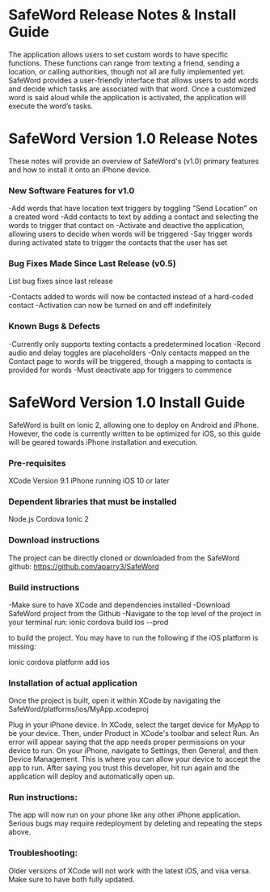 # SafeWord Release Notes & Install Guide

The application allows users to set custom words to have specific functions. These functions can range from texting a friend, sending a location, or calling authorities, though not all are fully implemented yet. SafeWord provides a user-friendly interface that allows users to add words and decide which tasks are associated with that word. Once a customized word is said aloud while the application is activated, the application will execute the word’s tasks.

# SafeWord Version 1.0 Release Notes

These notes will provide an overview of SafeWord's (v1.0) primary features and how to install it onto an iPhone device.

### New Software Features for v1.0

-Add words that have location text triggers by toggling "Send Location" on a created word
-Add contacts to text by adding a contact and selecting the words to trigger that contact on
-Activate and deactive the application, allowing users to decide when words will be triggered
-Say trigger words during activated state to trigger the contacts that the user has set


### Bug Fixes Made Since Last Release (v0.5)

List bug fixes since last release

-Contacts added to words will now be contacted instead of a hard-coded contact
-Activation can now be turned on and off indefinitely


### Known Bugs & Defects

-Currently only supports texting contacts a predetermined location
-Record audio and delay toggles are placeholders
-Only contacts mapped on the Contact page to words will be triggered, though a mapping to contacts is provided for words
-Must deactivate app for triggers to commence


# SafeWord Version 1.0 Install Guide

SafeWord is built on Ionic 2, allowing one to deploy on Android and iPhone. However, the code is currently written to be optimized for iOS, so this guide will be geared towards iPhone installation and execution.

### Pre-requisites

XCode Version 9.1 
iPhone running iOS 10 or later

### Dependent libraries that must be installed

Node.js
Cordova
Ionic 2

### Download instructions

The project can be directly cloned or downloaded from the SafeWord github: https://github.com/aparry3/SafeWord


### Build instructions

-Make sure to have XCode and dependencies installed
-Download SafeWord project from the Github
-Navigate to the top level of the project in your terminal
run:
ionic cordova build ios --prod 

to build the project. You may have to run the following if the iOS platform is missing:

ionic cordova platform add ios



### Installation of actual application

Once the project is built, open it within XCode by navigating the SafeWord/platforms/ios/MyApp.xcodeproj

Plug in your iPhone device. In XCode, select the target device for MyApp to be your device. Then, under Product in XCode's toolbar and select Run. An error will appear saying that the app needs proper permissions on your device to run. On your iPhone, navigate to Settings, then General, and then Device Management. This is where you can allow your device to accept the app to run. After saying you trust this developer, hit run again and the application will deploy and automatically open up.

### Run instructions:

The app will now run on your phone like any other iPhone application. Serious bugs may require redeployment by deleting and repeating the steps above.

### Troubleshooting:

Older versions of XCode will not work with the latest iOS, and visa versa. Make sure to have both fully updated.




